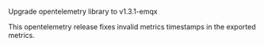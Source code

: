 Upgrade opentelemetry library to v1.3.1-emqx

This opentelemetry release fixes invalid metrics timestamps in the exported metrics.
